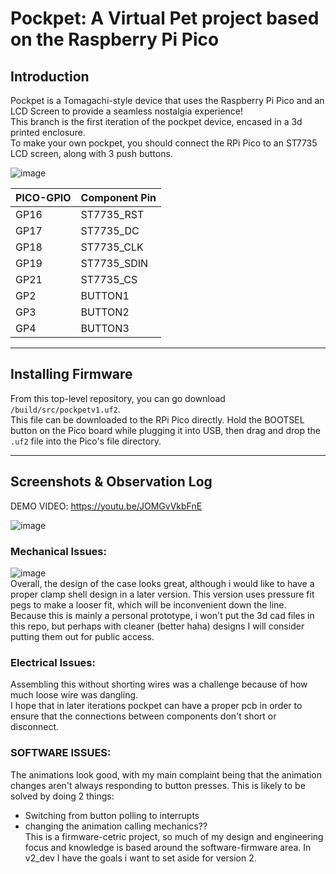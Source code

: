 # Pockpet: A Virtual Pet project based on the Raspberry Pi Pico

## Introduction
Pockpet is a Tomagachi-style device that uses the Raspberry Pi Pico and an LCD Screen to provide a seamless nostalgia experience! <br/>
This branch is the first iteration of the pockpet device, encased in a 3d printed enclosure. <br/>
To make your own pockpet, you should connect the RPi Pico to an ST7735 LCD screen, along with 3 push buttons. <br/>

![image](https://github.com/user-attachments/assets/3d48ecf2-d453-4647-ab5c-97c5d59acf03)

| PICO-GPIO | Component Pin |
| ----------- | ----------- |
| GP16 | ST7735_RST |
| GP17 | ST7735_DC |
| GP18 | ST7735_CLK |
| GP19 | ST7735_SDIN |
| GP21 | ST7735_CS |
| GP2 | BUTTON1 |
| GP3 | BUTTON2 |
| GP4 | BUTTON3 |
---
## Installing Firmware

From this top-level repository, you can go download `/build/src/pockpetv1.uf2`.  
This file can be downloaded to the RPi Pico directly. Hold the BOOTSEL button on the Pico board while plugging it into USB, then drag and drop the `.uf2` file into the Pico's file directory.

---
## Screenshots & Observation Log

DEMO VIDEO: https://youtu.be/JOMGvVkbFnE  


![image](https://github.com/user-attachments/assets/36948a9e-9aa2-4d26-9014-eb960dd905f9)<br/>
### Mechanical Issues:
![image](https://github.com/user-attachments/assets/8eb85601-0055-4506-9866-a259787677a9)<br/>
Overall, the design of the case looks great, although i would like to have a proper clamp shell design in a later version. This version uses pressure fit pegs to make a looser fit, which will be inconvenient down the line. <br/>
Because this is mainly a personal prototype, i won't put the 3d cad files in this repo, but perhaps with cleaner (better haha) designs I will consider putting them out for public access. <br/>
### Electrical Issues:
Assembling this without shorting wires was a challenge because of how much loose wire was dangling. <br/>
I hope that in later iterations pockpet can have a proper pcb in order to ensure that the connections between components don't short or disconnect. <br/>
### SOFTWARE ISSUES:
The animations look good, with my main complaint being that the animation changes aren't always responding to button presses. This is likely to be solved by doing 2 things: <br/>
* Switching from button polling to interrupts
* changing the animation calling mechanics?? 
<br/>This is a firmware-cetric project, so much of my design and engineering focus and knowledge is based around the software-firmware area. In v2_dev I have the goals i want to set aside for version 2.
